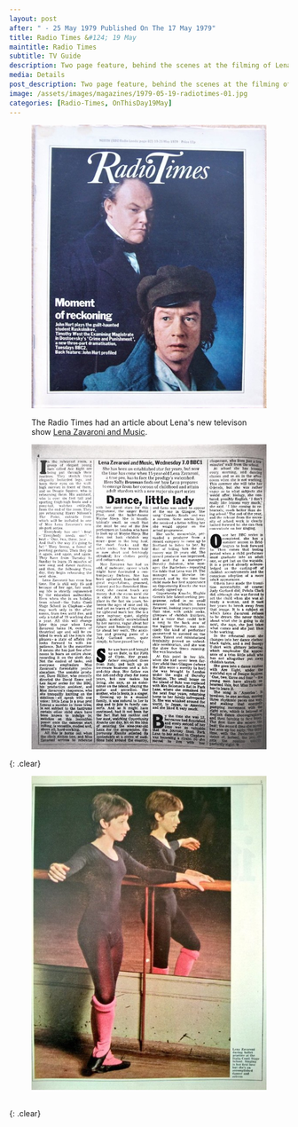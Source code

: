 ```yaml
---
layout: post
after: " - 25 May 1979 Published On The 17 May 1979"
title: Radio Times &#124; 19 May
maintitle: Radio Times
subtitle: TV Guide
description: Two page feature, behind the scenes at the filming of Lena's first series for the BBC, Lena Zavaroni and Music.
media: Details
post_description: Two page feature, behind the scenes at the filming of Lena's first series for the BBC, Lena Zavaroni and Music.
image: /assets/images/magazines/1979-05-19-radiotimes-01.jpg
categories: [Radio-Times, OnThisDay19May]
---
```


<figure class="fig1">
<a href="/assets/images/magazines/1979-05-19-radiotimes-01.jpg"><img src="/assets/images/magazines/1979-05-19-radiotimes-01.jpg" class="full-width zoom-in" /></a>
<figcaption>
<p>The Radio Times had an article about Lena's new televison show <a href="/1979-05-23-lena-zavaroni-and-music">Lena Zavaroni and Music</a>.</p>
</figcaption>
</figure>

<figure class="fig2">
<a href="/assets/images/magazines/1979-05-19-radiotimes-02.jpg"><img src="/assets/images/magazines/1979-05-19-radiotimes-02.jpg" class="full-width zoom-in" /></a>
</figure>

{: .clear}

<figure class="fig1">
<a href="/assets/images/magazines/1979-05-19-radiotimes-03.jpg"><img src="/assets/images/magazines/1979-05-19-radiotimes-03.jpg" class="full-width zoom-in" /></a>
</figure>

<br />{: .clear}

